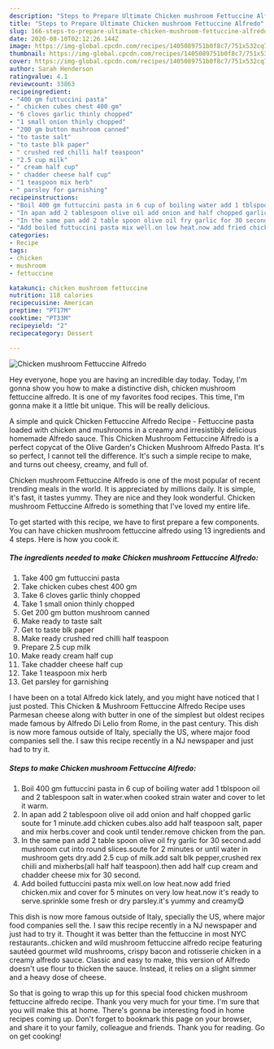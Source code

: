 ```yaml
---
description: "Steps to Prepare Ultimate Chicken mushroom Fettuccine Alfredo"
title: "Steps to Prepare Ultimate Chicken mushroom Fettuccine Alfredo"
slug: 166-steps-to-prepare-ultimate-chicken-mushroom-fettuccine-alfredo
date: 2020-08-10T02:12:26.144Z
image: https://img-global.cpcdn.com/recipes/1405089751b0f8c7/751x532cq70/chicken-mushroom-fettuccine-alfredo-recipe-main-photo.jpg
thumbnail: https://img-global.cpcdn.com/recipes/1405089751b0f8c7/751x532cq70/chicken-mushroom-fettuccine-alfredo-recipe-main-photo.jpg
cover: https://img-global.cpcdn.com/recipes/1405089751b0f8c7/751x532cq70/chicken-mushroom-fettuccine-alfredo-recipe-main-photo.jpg
author: Sarah Henderson
ratingvalue: 4.1
reviewcount: 33863
recipeingredient:
- "400 gm futtuccini pasta"
- " chicken cubes chest 400 gm"
- "6 cloves garlic thinly chopped"
- "1 small onion thinly chopped"
- "200 gm button mushroom canned"
- "to taste salt"
- "to taste blk paper"
- " crushed red chilli half teaspoon"
- "2.5 cup milk"
- " cream half cup"
- " chadder cheese half cup"
- "1 teaspoon mix herb"
- " parsley for garnishing"
recipeinstructions:
- "Boil 400 gm futtuccini pasta in 6 cup of boiling water add 1 tblspoon oil and 2 tablespoon salt in water.when cooked strain water and cover to let it warm."
- "In apan add 2 tablespoon olive oil add onion and half chopped garlic soute for 1 minute.add chicken cubes.also add half teaspoon salt, paper and mix herbs.cover and cook until tender.remove chicken from the pan."
- "In the same pan add 2 table spoon olive oil fry garlic for 30 second.add mushroom cut into round slices.soute for 2 minutes or until water in mushroom gets dry.add 2.5 cup of milk.add salt blk pepper,crushed rex chiili and mixherbs(all half half teaspoon).then add half cup cream and chadder cheese mix for 30 second."
- "Add boiled futtuccini pasta mix well.on low heat.now add fried chicken.mix and cover for 5 minutes on very low heat.now it&#39;s ready to serve.sprinkle some fresh or dry parsley.it&#39;s yummy and creamy😋"
categories:
- Recipe
tags:
- chicken
- mushroom
- fettuccine

katakunci: chicken mushroom fettuccine 
nutrition: 118 calories
recipecuisine: American
preptime: "PT17M"
cooktime: "PT33M"
recipeyield: "2"
recipecategory: Dessert

---
```



![Chicken mushroom Fettuccine Alfredo](https://img-global.cpcdn.com/recipes/1405089751b0f8c7/751x532cq70/chicken-mushroom-fettuccine-alfredo-recipe-main-photo.jpg)

Hey everyone, hope you are having an incredible day today. Today, I'm gonna show you how to make a distinctive dish, chicken mushroom fettuccine alfredo. It is one of my favorites food recipes. This time, I'm gonna make it a little bit unique. This will be really delicious.

A simple and quick Chicken Fettuccine Alfredo Recipe - Fettuccine pasta loaded with chicken and mushrooms in a creamy and irresistibly delicious homemade Alfredo sauce. This Chicken Mushroom Fettuccine Alfredo is a perfect copycat of the Olive Garden&#39;s Chicken Mushroom Alfredo Pasta. It&#39;s so perfect, I cannot tell the difference. It&#39;s such a simple recipe to make, and turns out cheesy, creamy, and full of.

Chicken mushroom Fettuccine Alfredo is one of the most popular of recent trending meals in the world. It is appreciated by millions daily. It is simple, it's fast, it tastes yummy. They are nice and they look wonderful. Chicken mushroom Fettuccine Alfredo is something that I've loved my entire life.


To get started with this recipe, we have to first prepare a few components. You can have chicken mushroom fettuccine alfredo using 13 ingredients and 4 steps. Here is how you cook it.

<!--inarticleads1-->

##### The ingredients needed to make Chicken mushroom Fettuccine Alfredo:

1. Take 400 gm futtuccini pasta
1. Take  chicken cubes chest 400 gm
1. Take 6 cloves garlic thinly chopped
1. Take 1 small onion thinly chopped
1. Get 200 gm button mushroom canned
1. Make ready to taste salt
1. Get to taste blk paper
1. Make ready  crushed red chilli half teaspoon
1. Prepare 2.5 cup milk
1. Make ready  cream half cup
1. Take  chadder cheese half cup
1. Take 1 teaspoon mix herb
1. Get  parsley for garnishing


I have been on a total Alfredo kick lately, and you might have noticed that I just posted. This Chicken &amp; Mushroom Fettuccine Alfredo Recipe uses Parmesan cheese along with butter in one of the simplest but oldest recipes made famous by Alfredo Di Lelio from Rome, in the past century. This dish is now more famous outside of Italy, specially the US, where major food companies sell the. I saw this recipe recently in a NJ newspaper and just had to try it. 

<!--inarticleads2-->

##### Steps to make Chicken mushroom Fettuccine Alfredo:

1. Boil 400 gm futtuccini pasta in 6 cup of boiling water add 1 tblspoon oil and 2 tablespoon salt in water.when cooked strain water and cover to let it warm.
1. In apan add 2 tablespoon olive oil add onion and half chopped garlic soute for 1 minute.add chicken cubes.also add half teaspoon salt, paper and mix herbs.cover and cook until tender.remove chicken from the pan.
1. In the same pan add 2 table spoon olive oil fry garlic for 30 second.add mushroom cut into round slices.soute for 2 minutes or until water in mushroom gets dry.add 2.5 cup of milk.add salt blk pepper,crushed rex chiili and mixherbs(all half half teaspoon).then add half cup cream and chadder cheese mix for 30 second.
1. Add boiled futtuccini pasta mix well.on low heat.now add fried chicken.mix and cover for 5 minutes on very low heat.now it&#39;s ready to serve.sprinkle some fresh or dry parsley.it&#39;s yummy and creamy😋


This dish is now more famous outside of Italy, specially the US, where major food companies sell the. I saw this recipe recently in a NJ newspaper and just had to try it. Thought it was better than the fettuccine in most NYC restaurants..chicken and wild mushroom fettuccine alfredo recipe featuring sautéed gourmet wild mushrooms, crispy bacon and rotisserie chicken in a creamy alfredo sauce. Classic and easy to make, this version of Alfredo doesn&#39;t use flour to thicken the sauce. Instead, it relies on a slight simmer and a heavy dose of cheese. 

So that is going to wrap this up for this special food chicken mushroom fettuccine alfredo recipe. Thank you very much for your time. I'm sure that you will make this at home. There's gonna be interesting food in home recipes coming up. Don't forget to bookmark this page on your browser, and share it to your family, colleague and friends. Thank you for reading. Go on get cooking!
